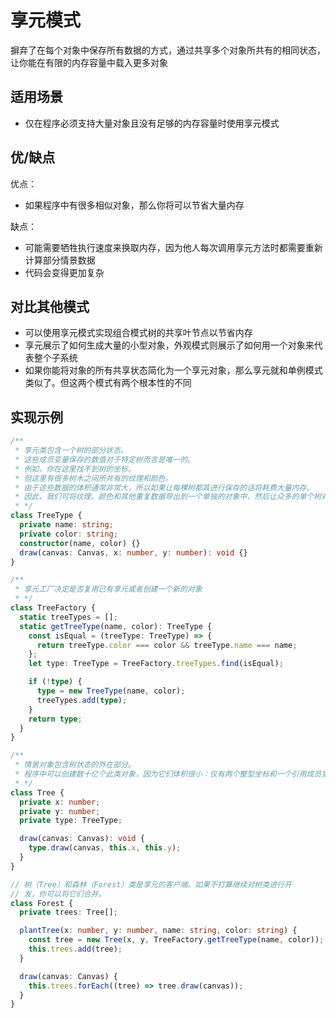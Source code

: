 # 享元模式

摒弃了在每个对象中保存所有数据的方式，通过共享多个对象所共有的相同状态，让你能在有限的内存容量中载入更多对象

## 适用场景

- 仅在程序必须支持大量对象且没有足够的内存容量时使用享元模式

## 优/缺点

优点：

- 如果程序中有很多相似对象，那么你将可以节省大量内存

缺点：

- 可能需要牺牲执行速度来换取内存，因为他人每次调用享元方法时都需要重新计算部分情景数据
- 代码会变得更加复杂

## 对比其他模式

- 可以使用享元模式实现组合模式树的共享叶节点以节省内存
- 享元展示了如何生成大量的小型对象，外观模式则展示了如何用一个对象来代表整个子系统
- 如果你能将对象的所有共享状态简化为一个享元对象，那么享元就和单例模式类似了。但这两个模式有两个根本性的不同

## 实现示例

```ts
/**
 * 享元类包含一个树的部分状态。
 * 这些成员变量保存的数值对于特定树而言是唯一的。
 * 例如，你在这里找不到树的坐标。
 * 但这里有很多树木之间所共有的纹理和颜色。
 * 由于这些数据的体积通常非常大，所以如果让每棵树都其进行保存的话将耗费大量内存。
 * 因此，我们可将纹理、颜色和其他重复数据导出到一个单独的对象中，然后让众多的单个树对象去引用它。
 * */
class TreeType {
  private name: string;
  private color: string;
  constructor(name, color) {}
  draw(canvas: Canvas, x: number, y: number): void {}
}

/**
 * 享元工厂决定是否复用已有享元或者创建一个新的对象
 * */
class TreeFactory {
  static treeTypes = [];
  static getTreeType(name, color): TreeType {
    const isEqual = (treeType: TreeType) => {
      return treeType.color === color && treeType.name === name;
    };
    let type: TreeType = TreeFactory.treeTypes.find(isEqual);

    if (!type) {
      type = new TreeType(name, color);
      treeTypes.add(type);
    }
    return type;
  }
}

/**
 * 情景对象包含树状态的外在部分。
 * 程序中可以创建数十亿个此类对象，因为它们体积很小：仅有两个整型坐标和一个引用成员变量。
 * */
class Tree {
  private x: number;
  private y: number;
  private type: TreeType;

  draw(canvas: Canvas): void {
    type.draw(canvas, this.x, this.y);
  }
}

// 树（Tree）和森林（Forest）类是享元的客户端。如果不打算继续对树类进行开
// 发，你可以将它们合并。
class Forest {
  private trees: Tree[];

  plantTree(x: number, y: number, name: string, color: string) {
    const tree = new Tree(x, y, TreeFactory.getTreeType(name, color));
    this.trees.add(tree);
  }

  draw(canvas: Canvas) {
    this.trees.forEach((tree) => tree.draw(canvas));
  }
}
```
